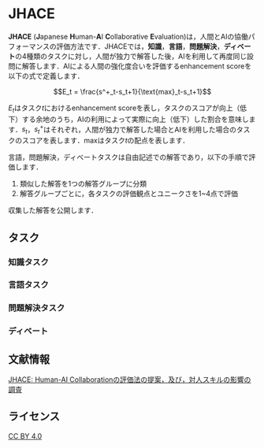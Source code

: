 # JHACE
**JHACE** (**J**apanese **H**uman-**A**I **C**ollaborative **E**valuation)は，人間とAIの協働パフォーマンスの評価方法です．JHACEでは，**知識**，**言語**，**問題解決**，**ディベート**の4種類のタスクに対し，人間が独力で解答した後，AIを利用して再度同じ設問に解答します．AIによる人間の強化度合いを評価するenhancement scoreを以下の式で定義します．

$$E_t = \frac{s^+_t-s_t+1}{\text{max}_t-s_t+1}$$

$`E_t`$はタスク$`t`$におけるenhancement scoreを表し，タスクのスコアが向上（低下）する余地のうち，AIの利用によって実際に向上（低下）した割合を意味します．$`s_t`$，$`s^+_t`$はそれぞれ，人間が独力で解答した場合とAIを利用した場合のタスクのスコアを表します．$`\text{max}`$はタスク$`t`$の配点を表します．

言語，問題解決，ディベートタスクは自由記述での解答であり，以下の手順で評価します．
1. 類似した解答を1つの解答グループに分類
2. 解答グループごとに，各タスクの評価観点とユニークさを1~4点で評価

収集した解答を公開します．

## タスク
### 知識タスク
### 言語タスク
### 問題解決タスク
### ディベート

## 文献情報
[JHACE: Human-AI Collaborationの評価法の提案，及び，対人スキルの影響の調査](https://www.anlp.jp/proceedings/annual_meeting/2025/pdf_dir/Q2-1.pdf)

## ライセンス
[CC BY 4.0](https://creativecommons.org/licenses/by/4.0/)
